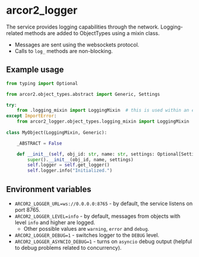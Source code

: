 # arcor2_logger

The service provides logging capabilities through the network. Logging-related methods are added to ObjectTypes using a mixin class.

- Messages are sent using the websockets protocol.
- Calls to `log_` methods are non-blocking.

## Example usage

```python
from typing import Optional

from arcor2.object_types.abstract import Generic, Settings

try:
    from .logging_mixin import LoggingMixin  # this is used within an execution package
except ImportError:
    from arcor2_logger.object_types.logging_mixin import LoggingMixin  # this is used during development
    
class MyObject(LoggingMixin, Generic):

    _ABSTRACT = False

    def __init__(self, obj_id: str, name: str, settings: Optional[Settings] = None) -> None:
        super().__init__(obj_id, name, settings)
        self.logger = self.get_logger()
        self.logger.info("Initialized.")
```

## Environment variables

- `ARCOR2_LOGGER_URL=ws://0.0.0.0:8765` - by default, the service listens on port 8765.
- `ARCOR2_LOGGER_LEVEL=info` - by default, messages from objects with level `info` and higher are logged.
  - Other possible values are `warning`, `error` and `debug`. 
- `ARCOR2_LOGGER_DEBUG=1` - switches logger to the `DEBUG` level.
- `ARCOR2_LOGGER_ASYNCIO_DEBUG=1` - turns on `asyncio` debug output (helpful to debug problems related to concurrency).